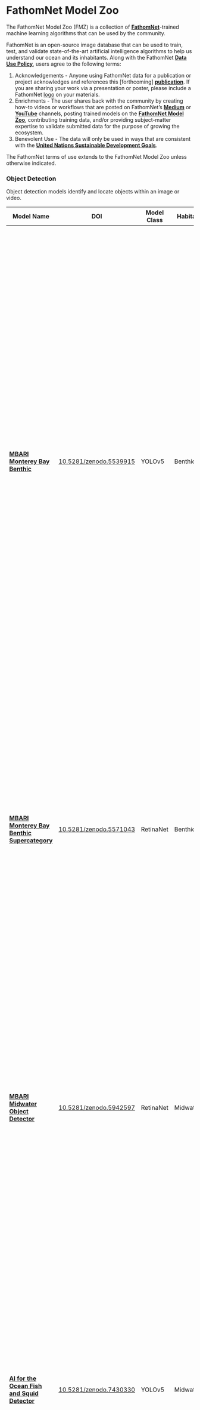 # FathomNet Model Zoo
The FathomNet Model Zoo (FMZ) is a collection of <b>[FathomNet](www.fathomnet.org)</b>-trained machine learning algorithms that can be used by the community.

FathomNet is an open-source image database that can be used to train, test, and validate state-of-the-art artificial intelligence algorithms to help us understand our ocean and its inhabitants. Along with the FathomNet <b>[Data Use Policy](http://fathomnet.org/fathomnet/#/license)</b>, users agree to the following terms:

1. Acknowledgements - Anyone using FathomNet data for a publication or project acknowledges and references this [forthcoming] <b>[publication]()</b>. If you are sharing your work via a presentation or poster, please include a FathomNet </b>[logo](https://github.com/fathomnet/fathomnet-logo)</b> on your materials.
2. Enrichments - The user shares back with the community by creating how-to videos or workflows that are posted on FathomNet’s <b>[Medium](https://medium.com/fathomnet)</b> or <b>[YouTube](https://www.youtube.com/channel/UCTz_lVO8Q_FSjC5yE6sXAGg)</b> channels, posting trained models on the <b>[FathomNet Model Zoo](https://github.com/fathomnet/models)</b>, contributing training data, and/or providing subject-matter expertise to validate submitted data for the purpose of growing the ecosystem.
3. Benevolent Use - The data will only be used in ways that are consistent with the <b>[United Nations Sustainable Development Goals](https://sdgs.un.org/goals)</b>.

The FathomNet terms of use extends to the FathomNet Model Zoo unless otherwise indicated. 

### Object Detection <a name="object_detection"/>
Object detection models identify and locate objects within an image or video.

|Model Name |DOI |Model Class |Habitat |Description | Hugging Face|
|-|-|-|-|-|-|
|<b>[MBARI Monterey Bay Benthic](https://doi.org/10.5281/zenodo.5539915)</b>|[10.5281/zenodo.5539915](https://doi.org/10.5281/zenodo.5539915) |YOLOv5|Benthic|This model was trained on 691 classes using 33,667 localized images from MBARI’s Video Annotation and Reference System (VARS). Note: only a subset of the VARS database is uploaded to FathomNet because of institutional concept embargos. For training, images were split 80/20 train/test. Classes were selected because they are commonly observed concepts (primarily benthic organisms, along with equipment and marine litter or trash) within the Monterey Bay and Submarine Canyon system from 500 to 4000 m deep. Many of these organisms will be seen throughout the entire NE Pacific within the continental slope, shelf, and abyssal regions. We used the PyTorch framework and the yolov5 ‘YOLOv5x’ pretrained checkpoint to train for 28 epochs with a batch size of 18 and image size of 640 pixels.| |
|<b>[MBARI Monterey Bay Benthic Supercategory](https://zenodo.org/record/5571043#.YbEUQi1h1TY)</b>|[10.5281/zenodo.5571043](https://doi.org/10.5281/zenodo.5571043)|RetinaNet|Benthic|This is a RetinaNet model fine-tuned from the [Detectron2](https://ai.facebook.com/tools/detectron2/) object detection platform's ResNet backbone to identify 20 benthic supercategories drawn from MBARI's remotely operated vehicle image data collected in Monterey Bay off the coast of Central California. The data is drawn from FathomNet and consists of 32779 images that contain a total of 80683 localizations. The model was trained on an 85/15 train/validation split at the image level.|[![Hugging Face Model](https://img.shields.io/badge/%F0%9F%A4%97%20Hugging%20Face-Model-blue)](https://huggingface.co/FathomNet/MBARI-benthic-supercategory-detector)|
|<b>[MBARI Midwater Object Detector](https://zenodo.org/record/5942597)</b>|[10.5281/zenodo.5942597](https://zenodo.org/record/5942597)|RetinaNet|Midwater|A fine tuned RetinaNet model with a ResNet-50 backbone trained to identify 16 midwater classes. The 29,327 training images were collected in Monterey Bay by two imaging systems developed at the Monterey Bay Aquarium Research Institute.  The monochrome and 3-channel color images contain a total of 34,071 localizations that were split into 90/10 train/validation sets. The full set of images will be loaded into FathomNet and a list of persistent URLs will be added to a future version of this repository.|[![Hugging Face Model](https://img.shields.io/badge/%F0%9F%A4%97%20Hugging%20Face-Model-blue)](https://huggingface.co/FathomNet/MBARI-midwater-detector)|
|<b>[AI for the Ocean Fish and Squid Detector](https://zenodo.org/record/7430331)</b>|[10.5281/zenodo.7430330](https://doi.org/10.5281/zenodo.7430330)|YOLOv5|Midwater|A set of nine fine tuned YOLOv5 models to identify 6 midwater classes. The 5,600 training images were collected in Monterey Bay and the surrounding regions of the coastal eastern Pacific. Training and test data are partitioned into domains to examine the effects of distribution shifts on model performance. Partitions were designed to yield similar numbers of annotations for each focal class in each partition. Detailed information and code can be found [in the project repo](https://github.com/heinsense2/AIO_CaseStudy).| |
<hr>



